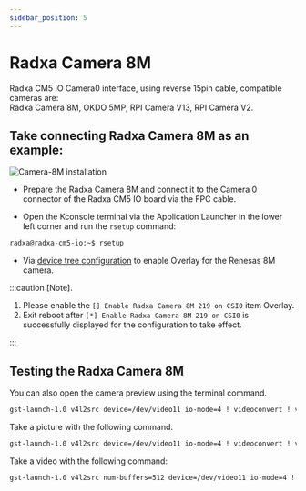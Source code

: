 ```yaml
---
sidebar_position: 5
---
```


# Radxa Camera 8M
Radxa CM5 IO Camera0 interface, using reverse 15pin cable, compatible cameras are:   
Radxa Camera 8M, OKDO 5MP, RPI Camera V13, RPI Camera V2.

## Take connecting Radxa Camera 8M as an example:
![Camera-8M installation](/img/cm5/cm5io-8m-camera-connected.webp)  

- Prepare the Radxa Camera 8M and connect it to the Camera 0 connector of the Radxa CM5 IO board via the FPC cable.

- Open the Kconsole terminal via the Application Launcher in the lower left corner and run the `rsetup` command:

```bash
radxa@radxa-cm5-io:~$ rsetup
```

- Via [device tree configuration](../radxa-os/sys-config/rsetup#overlays) to enable Overlay for the Renesas 8M camera.

:::caution [Note].

1. Please enable the `[] Enable Radxa Camera 8M 219 on CSI0` item Overlay.
2. Exit reboot after `[*] Enable Radxa Camera 8M 219 on CSI0` is successfully displayed for the configuration to take effect.

:::

## Testing the Radxa Camera 8M

You can also open the camera preview using the terminal command.

```bash
gst-launch-1.0 v4l2src device=/dev/video11 io-mode=4 ! videoconvert ! video/x-raw,format=NV12,width=1920,height=1080 ! xvimagesink
```

Take a picture with the following command.

```bash
gst-launch-1.0 v4l2src device=/dev/video11 io-mode=4 ! videoconvert ! video/x-raw,format=NV12,width=1920,height=1080 ! jpegenc ! multifilesink location=file.name.jpg
```

Take a video with the following command: 
```bash
gst-launch-1.0 v4l2src num-buffers=512 device=/dev/video11 io-mode=4 ! videoconvert ! video/x-raw, format=NV12, width=1920, height=1080, framerate=30/1 ! tee name=t ! queue ! mpph264enc ! queue ! h264parse ! mpegtsmux ! filesink location=/home/radxa/file.name.mp4
```
